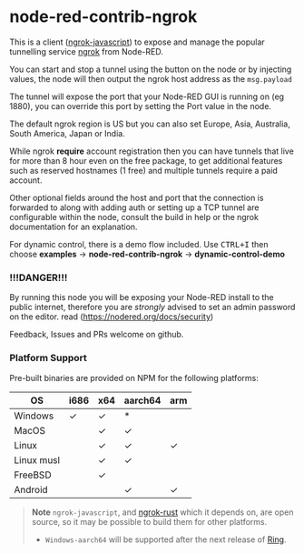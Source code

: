 # node-red-contrib-ngrok

This is a client ([ngrok-javascript](https://github.com/ngrok/ngrok-javascript)) to expose and manage the popular tunnelling service [ngrok](https://ngrok.com) from Node-RED.

You can start and stop a tunnel using the button on the node or by injecting values, the node will then output the ngrok host address as the `msg.payload`

The tunnel will expose the port that your Node-RED GUI is running on (eg 1880), you can override this port by setting the Port value in the node.

The default ngrok region is US but you can also set Europe, Asia, Australia, South America, Japan or India.

While ngrok **require** account registration then you can have tunnels that live for more than 8 hour even on the free package, to get additional features such as reserved hostnames (1 free) and multiple tunnels require a paid account.

Other optional fields around the host and port that the connection is forwarded to along with adding auth or setting up a TCP tunnel are configurable within the node, consult the build in help or the ngrok documentation for an explanation.

For dynamic control, there is a demo flow included. Use <kbd>CTRL+I</kbd> then choose **examples** → **node-red-contrib-ngrok** → **dynamic-control-demo**

### !!!DANGER!!!

By running this node you will be exposing your Node-RED install to the public internet, therefore you are *strongly* advised to set an admin password on the editor.
read (https://nodered.org/docs/security)

Feedback, Issues and PRs welcome on github.

### Platform Support

Pre-built binaries are provided on NPM for the following platforms:

| OS         | i686 | x64 | aarch64 | arm |
| ---------- | -----|-----|---------|-----|
| Windows    |   ✓  |  ✓  |    *    |     |
| MacOS      |      |  ✓  |    ✓    |     |
| Linux      |      |  ✓  |    ✓    |  ✓  |
| Linux musl |      |  ✓  |    ✓    |     |
| FreeBSD    |      |  ✓  |         |     |
| Android    |      |     |    ✓    |  ✓  |

> **Note**
> `ngrok-javascript`, and [ngrok-rust](https://github.com/ngrok/ngrok-rust/) which it depends on, are open source, so it may be possible to build them for other platforms.
> * `Windows-aarch64` will be supported after the next release of [Ring](https://github.com/briansmith/ring/issues/1167).